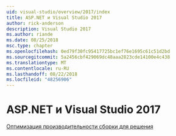 ```yaml
---
uid: visual-studio/overview/2017/index
title: ASP.NET и Visual Studio 2017
author: rick-anderson
description: Visual Studio 2017
ms.author: riande
ms.date: 08/25/2018
msc.type: chapter
ms.openlocfilehash: 0ed79f30fc95417725bc1ef76e1695c61c51d2bd
ms.sourcegitcommit: 5a2456cbf429069dc48aaa2823cde14100e4c438
ms.translationtype: MT
ms.contentlocale: ru-RU
ms.lasthandoff: 08/22/2018
ms.locfileid: "48256906"
---
```

<a name="aspnet-and-visual-studio-2017"></a>ASP.NET и Visual Studio 2017
====================

[Оптимизация производительности сборки для решения](xref:visual-studio/overview/2017/optimize-build-perf)